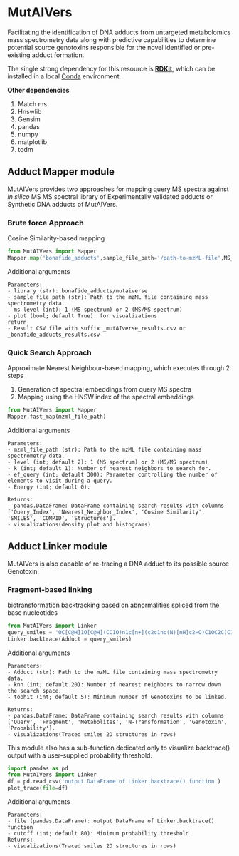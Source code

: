 # MutAIVers
Facilitating the identification of DNA adducts from untargeted metabolomics mass spectrometry data along with predictive capabilities to determine potential source genotoxins responsible for the novel identified or pre-existing adduct formation.


The single strong dependency for this resource is **[RDKit](https://www.rdkit.org/)**, which can be installed in a local [Conda](https://conda.io/) environment.

**Other dependencies**
1. Match ms
2. Hnswlib
3. Gensim
4. pandas
5. numpy
6. matplotlib
7. tqdm


## Adduct Mapper module
MutAIVers provides two approaches for mapping query MS spectra against *in silico* MS MS spectral library of Experimentally validated adducts or Synthetic DNA adducts of MutAIVers.


### Brute force Approach 
Cosine Similarity-based mapping 

```Python
from MutAIVers import Mapper
Mapper.map('bonafide_adducts',sample_file_path='/path-to-mzML-file',MS_level=1,plot=True)

```

Additional arguments 

    Parameters:
    - library (str): bonafide_adducts/mutaiverse
    - sample_file_path (str): Path to the mzML file containing mass spectrometry data.
    - ms level (int): 1 (MS spectrum) or 2 (MS/MS spectrum)
    - plot (bool; default True): for visualizations
    return
    - Result CSV file with suffix _mutAIverse_results.csv or _bonafide_adducts_results.csv



### Quick Search Approach 
Approximate Nearest Neighbour-based mapping, which executes through 2 steps
1. Generation of spectral embeddings from query MS spectra
2. Mapping using the HNSW index of the spectral embeddings

```python
from MutAIVers import Mapper
Mapper.fast_map(mzml_file_path)

```

Additional arguments 

    Parameters:
    - mzml_file_path (str): Path to the mzML file containing mass spectrometry data.
    - level (int; default 2): 1 (MS spectrum) or 2 (MS/MS spectrum)
    - k (int; default 1): Number of nearest neighbors to search for.
    - ef_query (int; default 300): Parameter controlling the number of elements to visit during a query.
    - Energy (int; default 0): 
    
    Returns:
    - pandas.DataFrame: DataFrame containing search results with columns ['Query_Index', 'Nearest_Neighbor_Index', 'Cosine Similarity', 'SMILES', 'COMPID', 'Structures'].
    - visualizations(density plot and histograms)


## Adduct Linker module
MutAIVers is also capable of re-tracing a DNA adduct to its possible source Genotoxin.


### Fragment-based linking 
biotransformation backtracking based on abnormalities spliced from the base nucleotides

```python
from MutAIVers import Linker
query_smiles = 'OC[C@H]1O[C@H](CC1O)n1c[n+](c2c1nc(N)[nH]c2=O)C1OC2C(C1O)c1c(O2)cc(c2c1oc(=O)c1c2CCC1=O)OC' 
Linker.backtrace(Adduct = query_smiles)

```

Additional arguments 

    Parameters:
    - Adduct (str): Path to the mzML file containing mass spectrometry data.
    - knn (int; default 20): Number of nearest neighbors to narrow down the search space. 
    - tophit (int; default 5): Minimum number of Genotoxins to be linked.
    
    Returns:
    - pandas.DataFrame: DataFrame containing search results with columns ['Query', 'Fragment', 'Metabolites', 'N-Transformation', 'Genotoxin', 'Probability'].
    - visualizations(Traced smiles 2D structures in rows)


This module also has a sub-function dedicated only to visualize backtrace() output with a user-supplied probability threshold.
```python
import pandas as pd
from MutAIVers import Linker 
df = pd.read_csv('output DataFrame of Linker.backtrace() function')
plot_trace(file=df)
```

Additional arguments 

    Parameters:
    - file (pandas.DataFrame): output DataFrame of Linker.backtrace() function
    - cutoff (int; default 80): Minimum probability threshold 
    Returns:
    - visualizations(Traced smiles 2D structures in rows)
  

